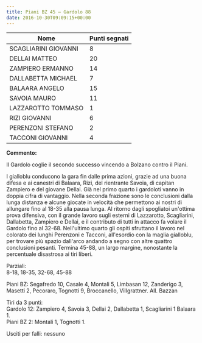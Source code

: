 ```yaml
---
title: Piani BZ 45 – Gardolo 88
date: 2016-10-30T09:09:15+00:00
---
```


| **Nome** | **Punti segnati** |
| -------- | ----------------- |
| SCAGLIARINI GIOVANNI | 8 |
| DELLAI MATTEO | 20 |
| ZAMPIERO ERMANNO | 14 |
| DALLABETTA MICHAEL | 7 |
| BALAARA ANGELO | 15 |
| SAVOIA MAURO | 11 |
| LAZZAROTTO TOMMASO | 1 |
| RIZI GIOVANNI | 6 |
| PERENZONI STEFANO | 2 |
| TACCONI GIOVANNI | 4 |

**Commento:**

Il Gardolo coglie il secondo successo vincendo a Bolzano contro il Piani.

I gialloblu conducono la gara fin dalle prima azioni, grazie ad una buona difesa e ai canestri di Balaara, Rizi, del rientrante Savoia, di capitan Zampiero e del giovane Dellai. Già nel primo quarto i gardoloti vanno in doppia cifra di vantaggio. Nella seconda frazione sono le conclusioni dalla lunga distanza e alcune giocate in velocità che permettono ai nostri di allungare fino al 18-35 alla pausa lunga. Al ritorno dagli spogliatoi un'ottima prova difensiva, con il grande lavoro sugli esterni di Lazzarotto, Scagliarini, Dallabetta, Zampiero e Dellai, e il contributo di tutti in attacco fa volare il Gardolo fino al 32-68. Nell'ultimo quarto gli ospiti sfruttano il lavoro nel colorato dei lunghi Perenzoni e Tacconi, all'esordio con la maglia gialloblu, per trovare più spazio dall'arco andando a segno con altre quattro conclusioni pesanti. Termina 45-88, un largo margine, nonostante la percentuale disastrosa ai tiri liberi.

Parziali:  
8-18, 18-35, 32-68, 45-88

Piani BZ: Segafredo 10, Casale 4, Montali 5, Limbasan 12, Zanderigo 3, Masetti 2, Pecoraro, Tognotti 9, Broccanello, Villgrattner. All. Bazzan

Tiri da 3 punti:  
Gardolo 12: Zampiero 4, Savoia 3, Dellai 2, Dallabetta 1, Scagliarini 1 Balaara 1.  
Piani BZ 2: Montali 1, Tognotti 1.

Usciti per falli: nessuno